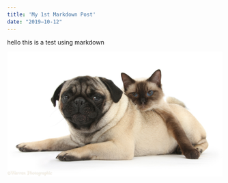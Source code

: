 ```yaml
---
title: 'My 1st Markdown Post'
date: "2019–10-12"
---
```



hello this is a test using markdown

![Pug and Cat](Pug-and-cat.jpg)